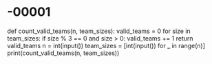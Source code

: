 # -00001
def count_valid_teams(n, team_sizes):     valid_teams = 0     for size in team_sizes:         if size % 3 == 0 and size > 0:             valid_teams += 1     return valid_teams  n = int(input()) team_sizes = [int(input()) for _ in range(n)]  print(count_valid_teams(n, team_sizes))
